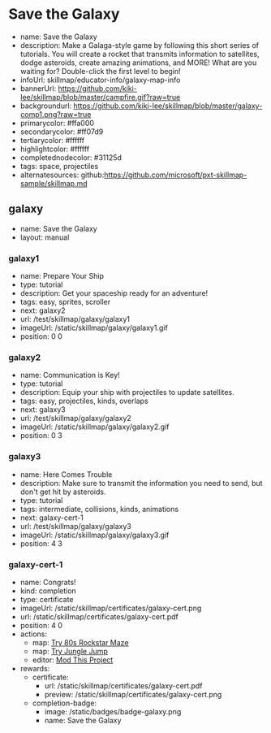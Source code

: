 # Save the Galaxy
* name: Save the Galaxy
* description: Make a Galaga-style game by following this short series of tutorials. You will create a rocket that transmits information to satellites, dodge asteroids, create amazing animations, and MORE!  What are you waiting for?  Double-click the first level to begin!
* infoUrl: skillmap/educator-info/galaxy-map-info
* bannerUrl: https://github.com/kiki-lee/skillmap/blob/master/campfire.gif?raw=true
* backgroundurl: https://github.com/kiki-lee/skillmap/blob/master/galaxy-comp1.png?raw=true
* primarycolor: #ffa000
* secondarycolor: #ff07d9
* tertiarycolor: #ffffff
* highlightcolor: #ffffff
* completednodecolor: #31125d
* tags: space, projectiles
* alternatesources: github:https://github.com/microsoft/pxt-skillmap-sample/skillmap.md


## galaxy
* name: Save the Galaxy
* layout: manual

### galaxy1
* name: Prepare Your Ship
* type: tutorial
* description: Get your spaceship ready for an adventure!
* tags: easy, sprites, scroller
* next: galaxy2
* url: /test/skillmap/galaxy/galaxy1
* imageUrl: /static/skillmap/galaxy/galaxy1.gif
* position: 0 0

### galaxy2
* name: Communication is Key!
* type: tutorial
* description: Equip your ship with projectiles to update satellites.
* tags: easy, projectiles, kinds, overlaps
* next: galaxy3
* url: /test/skillmap/galaxy/galaxy2
* imageUrl: /static/skillmap/galaxy/galaxy2.gif
* position: 0 3

### galaxy3
* name: Here Comes Trouble
* description: Make sure to transmit the information you need to send, but don't get hit by asteroids.
* type: tutorial
* tags: intermediate, collisions, kinds, animations
* next: galaxy-cert-1
* url: /test/skillmap/galaxy/galaxy3
* imageUrl: /static/skillmap/galaxy/galaxy3.gif
* position: 4 3



### galaxy-cert-1
* name: Congrats!
* kind: completion
* type: certificate
* imageUrl: /static/skillmap/certificates/galaxy-cert.png
* url: /static/skillmap/certificates/galaxy-cert.pdf
* position: 4 0
* actions:
    * map: [Try 80s Rockstar Maze](/skillmap/rockstar)
    * map: [Try Jungle Jump](/skillmap/jungle)
    * editor: [Mod This Project](/)
* rewards:
    * certificate:
        * url: /static/skillmap/certificates/galaxy-cert.pdf
        * preview:  /static/skillmap/certificates/galaxy-cert.png
    * completion-badge:
        * image: /static/badges/badge-galaxy.png
        * name: Save the Galaxy
